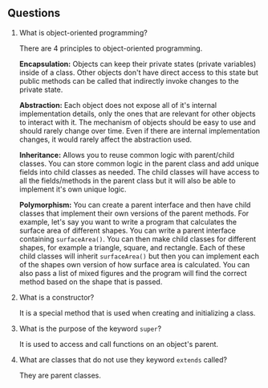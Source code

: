 ## Questions

1. What is object-oriented programming?

    There are 4 principles to object-oriented programming.

    **Encapsulation:** Objects can keep their private states (private variables) inside of a class. Other objects don't have direct access to this state but public methods can be called that indirectly invoke changes to the private state.

    **Abstraction:** Each object does not expose all of it's internal implementation details, only the ones that are relevant for other objects to interact with it. The mechanism of objects should be easy to use and should rarely change over time. Even if there are internal implementation changes, it would rarely affect the abstraction used.

    **Inheritance:** Allows you to reuse common logic with parent/child classes. You can store common logic in the parent class and add unique fields into child classes as needed. The child classes will have access to all the fields/methods in the parent class but it will also be able to implement it's own unique logic.

    **Polymorphism:** You can create a parent interface and then have child classes that implement their own versions of the parent methods. For example, let's say you want to write a program that calculates the surface area of different shapes. You can write a parent interface containing `surfaceArea()`. You can then make child classes for different shapes, for example a triangle, square, and rectangle. Each of these child classes will inherit `surfaceArea()` but then you can implement each of the shapes own version of how surface area is calculated. You can also pass a list of mixed figures and the program will find the correct method based on the shape that is passed.

2. What is a constructor?

    It is a special method that is used when creating and initializing a class.

3. What is the purpose of the keyword `super`?

    It is used to access and call functions on an object's parent.

4. What are classes that do not use they keyword `extends` called?

    They are parent classes.
